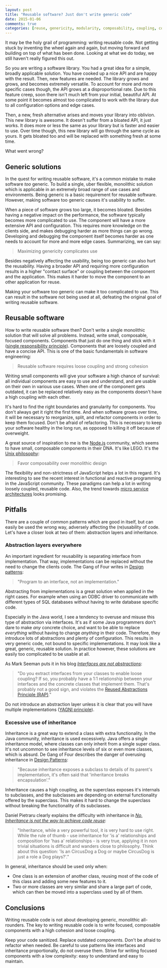 ```yaml
---
layout: post
title: "Reusable software? Just don't write generic code"
date: 2015-01-06
comments: true
categories: [reuse, genericity, modularity, composability, coupling, cohesion]
---
```


It may be the holy grail of programming: writing reusable code. Not getting stuck by inventing the wheel again and again, but moving forward and building on top of what has been done. Looking at what we do today, we still haven't really figured this out.

So you are writing a software library. You had a great idea for a simple, broadly applicable solution. You have cooked up a nice API and are happy with the result. Then, new features are needed. The library grows and grows, and becomes extremely versatile. To account for more and more specific cases though, the API grows at a disproportional rate. Due to this feature creep, soon there isn't much left from your initial, beautiful API. At some point it becomes almost too complicated to work with the library due to all configuration options and edge cases.

Then, a new, fresh alternative arises and moves your library into oblivion. This new library is awesome. It doesn't suffer from a bloated API, it just works. It does more or less the same as your library but is faster and easier to use. Over time though, this new library will go through the same cycle as yours. It gets bloated too and will be replaced with something fresh at some time.

What went wrong?


## Generic solutions

In the quest for writing reusable software, it's a common mistake to make software *too* generic. To build a single, uber flexible, monolithic solution which is applicable in an extremely broad range of use cases and environments. Being generic is a basic requirement for reusable software. However, making software too generic causes it's usability to suffer.

When a piece of software grows too large, it becomes bloated. Besides having a negative impact on the performance, the software typically becomes more complicated to use. The component will have a more extensive API and configuration. This requires more knowledge on the clients side, and makes debugging harder as more things can go wrong. Developing and debugging the component itself becomes harder as one needs to account for more and more edge cases. Summarizing, we can say:

> Maximizing genericity complicates use

Besides negatively affecting the usability, being too generic can also hurt the reusability. Having a broader API and requiring more configuration results in a higher "contact surface" or coupling between the component and the application. This makes it harder to move the component to an other application for reuse.

Making your software too generic can make it too complicated to use. This can result in the software not being used at all, defeating the original goal of writing reusable software.


## Reusable software

How to write reusable software then? Don't write a single monolithic solution that will solve all problems. Instead, write small, composable, focused components.
Components that just do one thing and stick with it ([single responsibility principle](http://www.wikiwand.com/en/Single_responsibility_principle)). Components that are loosely coupled and have a concise API. This is one of the basic fundamentals in software engineering:

> Reusable software requires loose coupling and strong cohesion

Writing small components will give your software a high chance of survival: all individual components are easy to use and understand, and are usable on their own in various use cases. When one of the component gets outdated, it can be replaced relatively easy as the components doesn't have a high coupling with each other.

It's hard to find the right boundaries and granularity for components. You don't always get it right the first time. And when software grows over time, it will be necessary to reorganize, split, and refactor components in order to keep them focused. Don't be afraid of refactoring. This is necessary to keep your software healthy in the long run, as opposed to killing it off because of overweight.

A great source of inspiration to me is the [Node.js](http://nodejs.org/) community, which seems to have small, composable components in their DNA. It's like LEGO. It's the [Unix philosophy](http://www.wikiwand.com/en/Unix_philosophy):

> Favor composability over monolithic design

The flexibility and non-strictness of JavaScript helps a lot in this regard. It's interesting to see the recent interest in functional and reactive programming in the JavaScript community. These paradigms can help a lot in writing loosely coupled, reusable code. Also, the trend towards [micro service architectures](http://martinfowler.com/articles/microservices.html) looks promising.


## Pitfalls

There are a couple of common patterns which are good in itself, but can easily be used the wrong way, adversely affecting the (re)usability of code. Let's have a closer look at two of them: abstraction layers and inheritance.


### Abstraction layers everywhere

An important ingredient for reusability is separating interface from implementation. That way, implementations can be replaced without the need to change the clients code. The Gang of Four writes in [Design patterns](http://www.wikiwand.com/en/Design_Patterns):

> "Program to an interface, not an implementation."

Abstracting from implementations is a great solution when applied in the right cases. For example when using an ODBC driver to communicate with different types of SQL databases without having to write database specific code.

Especially in the Java world, I see a tendency to overuse and misuse this type of abstraction via interfaces. It's as if some Java programmers don't dare to make *any* concrete choice, and want to be able to replace *everything* without having to change *anything* in their code. Therefore, they introduce lots of abstractions and plenty of configuration. This results in very generic code, not bound to specific implementations. It may look like a great, generic, reusable solution. In practice however, these solutions are easily too complicated to be usable at all.

As Mark Seeman puts it in his blog *[Interfaces are not abstractions](http://blog.ploeh.dk/2010/12/02/Interfacesarenotabstractions/)*:

> "Do you extract interfaces from your classes to enable loose coupling? If so, you probably have a 1:1 relationship between your interfaces and the concrete classes that implement them. That's probably not a good sign, and violates the [Reused Abstractions Principle (RAP)](http://www.codemanship.co.uk/parlezuml/blog/?postid=934)."

Do not introduce an abstraction layer unless it is clear that you will have multiple implementations ([YAGNI principle](http://www.wikiwand.com/en/You_aren%27t_gonna_need_it)).


### Excessive use of inheritance

Inheritance is a great way to extend a class with extra functionality. In the Java community, inheritance is used excessively. Java offers a single inheritance model, where classes can only inherit from a single super class. It's not uncommon to see inheritance levels of six or even more classes, which is absurd. De Gang of Four describes the danger of overusing inheritance in [Design Patterns](http://www.wikiwand.com/en/Design_Patterns):

> "Because inheritance exposes a subclass to details of its parent's implementation, it's often said that 'inheritance breaks encapsulation'."

Inheritance causes a high coupling, as the superclass exposes it's internals to subclasses, and the subclasses are depending on external functionality offered by the superclass. This makes it hard to change the superclass without breaking the functionality of its subclasses.

Daniel Pietraru clearly explains the difficulty with inheritance in *[No, Inheritance is not the way to achieve code reuse](http://littletutorials.com/2008/06/23/inheritance-not-for-code-reuse/)*:

> "Inheritance, while a very powerful tool, it is very hard to use right. While the rule of thumb - use inheritance for 'is a' relationships and composition for 'has a' relationships - is very true, applying it in non trivial situations is difficult and wanders close to philosophy. Think about this question: 'Is an CircusDog a Dog or maybe CircusDog is just a role a Dog plays?'."

In general, inheritance should be used only when:
- One class is an extension of another class, reusing most of the code of this class and adding some new features to it.
- Two or more classes are very similar and share a large part of code, which can then be moved into a superclass used by all of them.


## Conclusions

Writing reusable code is not about developing generic, monolithic all-rounders. The key to writing reusable code is to write focused, composable components with a high cohesion and loose coupling.

Keep your code sanitized. Replace outdated components. Don't be afraid to refactor when needed. Be careful to use patterns like interfaces and inheritance proportionally, do not overuse them. Strive for writing focused components with a low complexity: easy to understand and easy to maintain.
